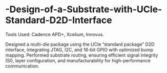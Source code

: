 # -Design-of-a-Substrate-with-UCIe-Standard-D2D-Interface


Tools Used: Cadence APD+, Xcelium, Innovus.

 Designed a multi-die package using the UCIe ”standard package” D2D interface, integrating JTAG, I2C, and 16-bit
 GPIO with optimized bump mapping.
 Performed substrate routing, ensuring efficient signal integrity (SI), layer configuration, and manufacturability for
 high-performance communication.
